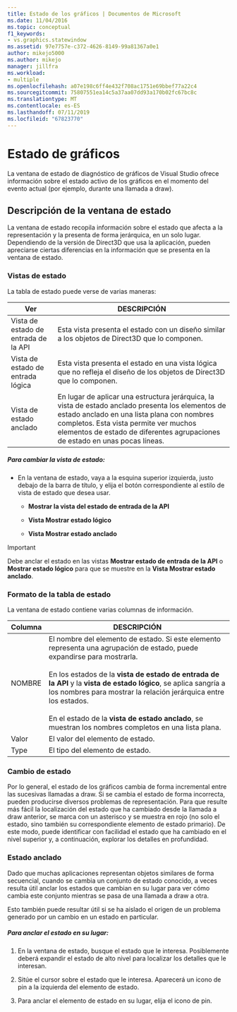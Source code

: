 ```yaml
---
title: Estado de los gráficos | Documentos de Microsoft
ms.date: 11/04/2016
ms.topic: conceptual
f1_keywords:
- vs.graphics.statewindow
ms.assetid: 97e7757e-c372-4626-8149-99a81367a0e1
author: mikejo5000
ms.author: mikejo
manager: jillfra
ms.workload:
- multiple
ms.openlocfilehash: a07e198c6ff4e432f708ac1751e69bbef77a22c4
ms.sourcegitcommit: 75807551ea14c5a37aa07dd93a170b02fc67bc8c
ms.translationtype: MT
ms.contentlocale: es-ES
ms.lasthandoff: 07/11/2019
ms.locfileid: "67823770"
---
```

# <a name="graphics-state"></a>Estado de gráficos
La ventana de estado de diagnóstico de gráficos de Visual Studio ofrece información sobre el estado activo de los gráficos en el momento del evento actual (por ejemplo, durante una llamada a draw).

## <a name="understanding-the-state-window"></a>Descripción de la ventana de estado
 La ventana de estado recopila información sobre el estado que afecta a la representación y la presenta de forma jerárquica, en un solo lugar. Dependiendo de la versión de Direct3D que usa la aplicación, pueden apreciarse ciertas diferencias en la información que se presenta en la ventana de estado.

### <a name="state-views"></a>Vistas de estado
 La tabla de estado puede verse de varias maneras:

|Ver|DESCRIPCIÓN|
|----------|-----------------|
|Vista de estado de entrada de la API|Esta vista presenta el estado con un diseño similar a los objetos de Direct3D que lo componen.|
|Vista de estado de entrada lógica|Esta vista presenta el estado en una vista lógica que no refleja el diseño de los objetos de Direct3D que lo componen.|
|Vista de estado anclado|En lugar de aplicar una estructura jerárquica, la vista de estado anclado presenta los elementos de estado anclado en una lista plana con nombres completos. Esta vista permite ver muchos elementos de estado de diferentes agrupaciones de estado en unas pocas líneas.|

##### <a name="to-change-the-state-view"></a>Para cambiar la vista de estado:

- En la ventana de estado, vaya a la esquina superior izquierda, justo debajo de la barra de título, y elija el botón correspondiente al estilo de vista de estado que desea usar.

  - **Mostrar la vista del estado de entrada de la API**

  - **Vista Mostrar estado lógico**

  - **Vista Mostrar estado anclado**

> [!IMPORTANT]
> Debe anclar el estado en las vistas **Mostrar estado de entrada de la API** o **Mostrar estado lógico** para que se muestre en la **Vista Mostrar estado anclado**.

### <a name="state-table-format"></a>Formato de la tabla de estado
 La ventana de estado contiene varias columnas de información.

|Columna|DESCRIPCIÓN|
|------------|-----------------|
|NOMBRE|El nombre del elemento de estado. Si este elemento representa una agrupación de estado, puede expandirse para mostrarla.<br /><br /> En los estados de la **vista de estado de entrada de la API** y la **vista de estado lógico**, se aplica sangría a los nombres para mostrar la relación jerárquica entre los estados.<br /><br /> En el estado de la **vista de estado anclado**, se muestran los nombres completos en una lista plana.|
|Valor|El valor del elemento de estado.|
|Type|El tipo del elemento de estado.|

### <a name="changed-state"></a>Cambio de estado
 Por lo general, el estado de los gráficos cambia de forma incremental entre las sucesivas llamadas a draw. Si se cambia el estado de forma incorrecta, pueden producirse diversos problemas de representación. Para que resulte más fácil la localización del estado que ha cambiado desde la llamada a draw anterior, se marca con un asterisco y se muestra en rojo (no solo el estado, sino también su correspondiente elemento de estado primario). De este modo, puede identificar con facilidad el estado que ha cambiado en el nivel superior y, a continuación, explorar los detalles en profundidad.

### <a name="pinning-state"></a>Estado anclado
 Dado que muchas aplicaciones representan objetos similares de forma secuencial, cuando se cambia un conjunto de estado conocido, a veces resulta útil anclar los estados que cambian en su lugar para ver cómo cambia este conjunto mientras se pasa de una llamada a draw a otra.

 Esto también puede resultar útil si se ha aislado el origen de un problema generado por un cambio en un estado en particular.

##### <a name="to-pin-state-in-place"></a>Para anclar el estado en su lugar:

1. En la ventana de estado, busque el estado que le interesa. Posiblemente deberá expandir el estado de alto nivel para localizar los detalles que le interesan.

2. Sitúe el cursor sobre el estado que le interesa. Aparecerá un icono de pin a la izquierda del elemento de estado.

3. Para anclar el elemento de estado en su lugar, elija el icono de pin.

